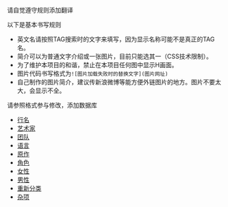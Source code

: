 请自觉遵守规则添加翻译

以下是基本书写规则
* 英文名请按照TAG搜索时的文字来填写，因为显示名称可能不是真正的TAG名。
* 简介可以为普通文字介绍或一张图片，目前只能选其一（CSS技术限制）。
* 为了维护本项目的和谐，禁止在本项目任何图中显示H画面。
* 图片代码书写格式为`![图片加载失败时的替换文字](图片网址)`
* 自己制作的图片简介，建议传新浪微博等能方便外链图片的地方。图片不要太大，会显示不全。

请参照格式参与修改，添加数据库
* [行名](https://github.com/Mapaler/EhTagTranslator/wiki/rows)
* [艺术家](https://github.com/Mapaler/EhTagTranslator/wiki/artist)
* [团队](https://github.com/Mapaler/EhTagTranslator/wiki/group)
* [语言](https://github.com/Mapaler/EhTagTranslator/wiki/language)
* [原作](https://github.com/Mapaler/EhTagTranslator/wiki/parody)
* [角色](https://github.com/Mapaler/EhTagTranslator/wiki/character)
* [女性](https://github.com/Mapaler/EhTagTranslator/wiki/female)
* [男性](https://github.com/Mapaler/EhTagTranslator/wiki/male)
* [重新分类](https://github.com/Mapaler/EhTagTranslator/wiki/reclass)
* [杂项](https://github.com/Mapaler/EhTagTranslator/wiki/misc)
